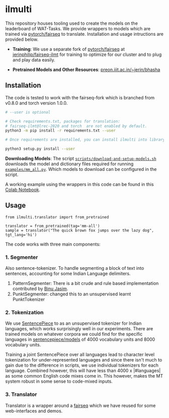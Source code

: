 # ilmulti

This repository houses tooling used to create the models on the
leaderboard of WAT-Tasks. We provide wrappers to models which are
trained via [pytorch/fairseq](http://github.com/pytorch/fairseq) to
translate. Installation and usage intructions are provided below.

* **Training**: We use a separate fork of
  [pytorch/fairseq](http://github.com/pytorch/fairseq) at
  [jerinphilip/fairseq-ilmt](http://github.com/jerinphilip/fairseq-ilmt) for
  training to optimize for our cluster and to plug and play data
  easily.

* **Pretrained Models and Other Resources**: 
  [preon.iiit.ac.in/~jerin/bhasha](http://preon.iiit.ac.in/~jerin/bhasha)


## Installation

The code is tested to work with the fairseq-fork which is branched from v0.8.0 and torch version 1.0.0.

```bash
# --user is optional

# Check requirements.txt, packages for translation:
# fairseq-ilmt@lrec-2020 and torch  are not enabled by default.
python3 -m pip install -r requirements.txt --user  

# Once requirements are installed, you can install ilmulti into library.

python3 setup.py install --user 

```

**Downloading Models**: The script
[`scripts/download-and-setup-models.sh`](./scripts/download-and-setup-models.sh)
downloads the model and dictionary files required for running
[`examples/mm_all.py`](./examples/mm_all.py). Which models to download can be
configured in the script.

A working example using the wrappers in this code can be found in this [Colab Notebook](https://colab.research.google.com/drive/1KOvjawhzPXOQ6RLlFBFeInkuuR0QAWTK?usp=sharing).

## Usage

```python3
from ilmulti.translator import from_pretrained

translator = from_pretrained(tag='mm-all')
sample = translator("The quick brown fox jumps over the lazy dog", tgt_lang='hi')
```

The code works with three main components:

### 1. Segmenter

Also sentence-tokenizer. To handle segmenting a block of text into sentences,
accounting for some Indian Language delimiters. 

1. PatternSegmenter: There  is a bit crude and rule based implementation
   contributed by [Binu Jasim](https://github.com/bnjasim).
2. PunktSegmenter: changed this to an unsupervised learnt PunktTokenizer

### 2. Tokenization

We use [SentencePiece](https://github.com/google/sentencepiece) to
as an unsupervised tokenizer for Indian languages, which works
surprisingly well in our experiments. There are trained models on
whatever corpora we could find for the specific languages in
[sentencepiece/models](./sentencepiece/models) of 4000 vocabulary units
and 8000 vocabulary units.

Training a joint SentencePiece over all languages lead to character
level tokenization for under-represented languages and since there isn't
much to gain due to the difference in scripts, we use individual
tokenizers for each language. Combined however, this will have less than
4000 x |#languages| as some common English code mixes come in. This
however, makes the MT system robust in some sense to code-mixed inputs.

### 3. Translator

Translator is a wrapper around a
[fairseq](https://github.com/pytorch/fairseq) which we have reused for
some web-interfaces and demos.


